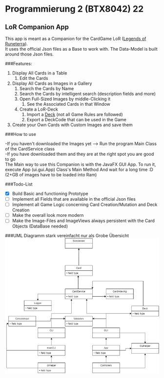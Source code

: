# Programmierung 2 (BTX8042) 22
## LoR Companion App

This app is meant as a Companion for the CardGame LoR ([Legends of Runeterra](https://playruneterra.com)).  
It uses the official Json files as a Base to work with. The Data-Model is built around those Json files.  


###Features:
1. Display All Cards in a Table
   1. Edit the Cards
2. Display All Cards as Images in a Gallery
   1. Search the Cards by Name
   2. Search the Cards by intelligent search (description fields and more)
   3. Open Full-Sized Images by middle-Clicking it
      1. See the Associated Cards in that Window
   4. Create a LoR-Deck
      1. Import a [Deck](https://leagueoflegends.fandom.com/wiki/Deck_(Legends_of_Runeterra)) (not all Game Rules are followed)
      2. Export a DeckCode that can be used in the Game
3. Create your Own Cards with Custom Images and save them

###How to use

-If you haven't downloaded the Images yet
--> Run the program Main Class of the CardService class  
-If you have downloaded them and they are at the right spot you are good to go  
The Main way to use this Companion is with the JavaFX GUI App. To run it, execute App (ui.gui.App) Class's Main Method 
And wait for a long time :D (2+GB of images have to be loaded into Ram)



###Todo-List

- [x] Build Basic and functioning Prototype
- [ ] Implement all Fields that are available in the official Json files
- [ ] Implement all Game Logic concerning Card Creation/Mutation and Deck Creation
- [ ] Make the overall look more modern
- [ ] Make the Image-Files and ImageViews always persistent with the Card Objects (DataBase needed)

###UML Diagramm stark vereinfacht nur als Grobe Übersicht
![UML](src/main/resources/Card_Project_Simple.png)